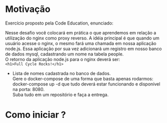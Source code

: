 # Motivação
Exercício proposto pela Code Education, enunciado:

Nesse desafio você colocará em prática o que aprendemos em relação a utilização do nginx como proxy reverso. A idéia principal é que quando um usuário acesse o nginx, o mesmo fará uma chamada em nossa aplicação node.js. Essa aplicação por sua vez adicionará um registro em nosso banco de dados mysql, cadastrando um nome na tabela people.   
O retorno da aplicação node.js para o nginx deverá ser:   
`<h1>Full Cycle Rocks!</h1>`
- Lista de nomes cadastrada no banco de dados.   
Gere o docker-compose de uma forma que basta apenas rodarmos: docker-compose up -d que tudo deverá estar funcionando e disponível na porta: 8080.   
Suba tudo em um repositório e faça a entrega.

# Como iniciar ?
